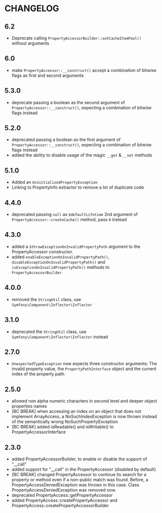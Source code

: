 CHANGELOG
=========

6.2
---

 * Deprecate calling `PropertyAccessorBuilder::setCacheItemPool()` without arguments

6.0
---

 * make `PropertyAccessor::__construct()` accept a combination of bitwise flags as first and second arguments

5.3.0
-----

 * deprecate passing a boolean as the second argument of `PropertyAccessor::__construct()`, expecting a combination of bitwise flags instead

5.2.0
-----

 * deprecated passing a boolean as the first argument of `PropertyAccessor::__construct()`, expecting a combination of bitwise flags instead
 * added the ability to disable usage of the magic `__get` & `__set` methods

5.1.0
-----

 * Added an `UninitializedPropertyException`
 * Linking to PropertyInfo extractor to remove a lot of duplicate code

4.4.0
-----

 * deprecated passing `null` as `$defaultLifetime` 2nd argument of `PropertyAccessor::createCache()` method,
   pass `0` instead

4.3.0
-----

 * added a `$throwExceptionOnInvalidPropertyPath` argument to the PropertyAccessor constructor.
 * added `enableExceptionOnInvalidPropertyPath()`, `disableExceptionOnInvalidPropertyPath()` and
   `isExceptionOnInvalidPropertyPath()` methods to `PropertyAccessorBuilder`

4.0.0
-----

 * removed the `StringUtil` class, use `Symfony\Component\Inflector\Inflector`

3.1.0
-----

 * deprecated the `StringUtil` class, use `Symfony\Component\Inflector\Inflector`
   instead

2.7.0
------

 * `UnexpectedTypeException` now expects three constructor arguments: The invalid property value,
   the `PropertyPathInterface` object and the current index of the property path.

2.5.0
------

 * allowed non alpha numeric characters in second level and deeper object properties names
 * [BC BREAK] when accessing an index on an object that does not implement
   ArrayAccess, a NoSuchIndexException is now thrown instead of the
   semantically wrong NoSuchPropertyException
 * [BC BREAK] added isReadable() and isWritable() to PropertyAccessorInterface

2.3.0
------

 * added PropertyAccessorBuilder, to enable or disable the support of "__call"
 * added support for "__call" in the PropertyAccessor (disabled by default)
 * [BC BREAK] changed PropertyAccessor to continue its search for a property or
   method even if a non-public match was found. Before, a PropertyAccessDeniedException
   was thrown in this case. Class PropertyAccessDeniedException was removed
   now.
 * deprecated PropertyAccess::getPropertyAccessor
 * added PropertyAccess::createPropertyAccessor and PropertyAccess::createPropertyAccessorBuilder
